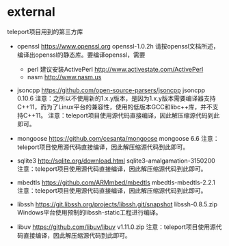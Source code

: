 # external

teleport项目用到的第三方库

- openssl
  https://www.openssl.org
  openssl-1.0.2h
  请按openssl文档所述，编译出openssl的静态库。要编译openssl，需要
  - perl 建议安装ActivePerl http://www.activestate.com/ActivePerl
  - nasm http://www.nasm.us


- jsoncpp
  https://github.com/open-source-parsers/jsoncpp
  jsoncpp 0.10.6
  注意：之所以不使用新的1.x.y版本，是因为1.x.y版本需要编译器支持C++11，而为了Linux平台的兼容性，使用的低版本GCC和libc++库，并不支持C++11。
  注意：teleport项目使用源代码直接编译，因此解压缩源代码到此即可。
- mongoose
  https://github.com/cesanta/mongoose
  mongoose 6.6
  注意：teleport项目使用源代码直接编译，因此解压缩源代码到此即可。
- sqlite3
  http://sqlite.org/download.html
  sqlite3-amalgamation-3150200
  注意：teleport项目使用源代码直接编译，因此解压缩源代码到此即可。
- mbedtls
  https://github.com/ARMmbed/mbedtls
  mbedtls-mbedtls-2.2.1
  注意：teleport项目使用源代码直接编译，因此解压缩源代码到此即可。
- libssh
  https://git.libssh.org/projects/libssh.git/snapshot
  libssh-0.8.5.zip
  Windows平台使用预制的libssh-static工程进行编译。
- libuv
  https://github.com/libuv/libuv
  v1.11.0.zip
  注意：teleport项目使用源代码直接编译，因此解压缩源代码到此即可。







